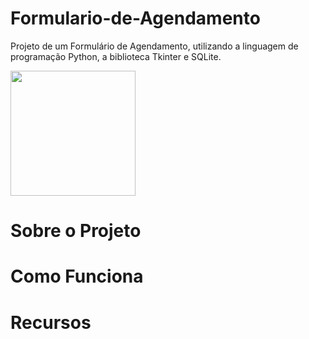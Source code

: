 # Formulario-de-Agendamento
Projeto de um Formulário de Agendamento, utilizando a linguagem de programação Python, a biblioteca Tkinter e SQLite.

<div>
<img src="https://github.com/ThatianeCosta/Formulario-de-Agendamento/issues/1#issue-2432466699" width="200px" />

# Sobre o Projeto

# Como Funciona

# Recursos
